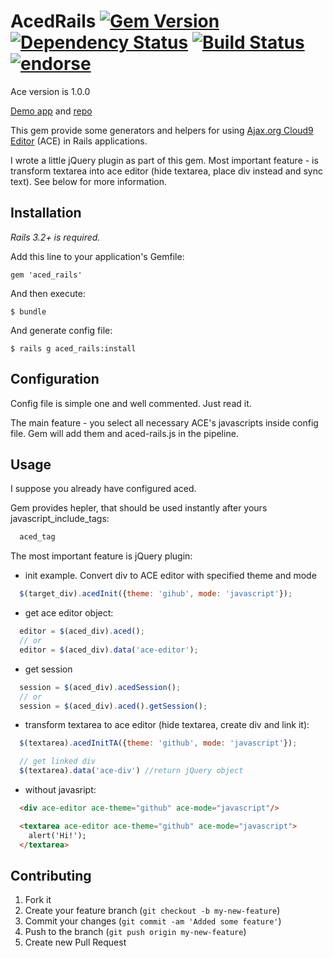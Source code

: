 # AcedRails [![Gem Version](https://badge.fury.io/rb/aced_rails.png)](http://badge.fury.io/rb/aced_rails) [![Dependency Status](https://gemnasium.com/ffloyd/aced_rails.png)](https://gemnasium.com/ffloyd/aced_rails) [![Build Status](https://travis-ci.org/ffloyd/aced_rails.png)](https://travis-ci.org/ffloyd/aced_rails) [![endorse](http://api.coderwall.com/ffloyd/endorsecount.png)](http://coderwall.com/ffloyd)

Ace version is 1.0.0

[Demo app](http://aced-rails.herokuapp.com/) and [repo](https://github.com/ffloyd/aced_rails-test)

This gem provide some generators and helpers for using [Ajax.org Cloud9 Editor](http://ajaxorg.github.com/ace/) (ACE) in Rails applications.

I wrote a little jQuery plugin as part of this gem. Most important feature - is transform textarea into ace editor (hide textarea, place div instead and sync text). See below for more information.

Installation
------------

*Rails 3.2+ is required.*

Add this line to your application's Gemfile:

    gem 'aced_rails'

And then execute:

    $ bundle

And generate config file:

    $ rails g aced_rails:install

Configuration
-------------

Config file is simple one and well commented. Just read it.

The main feature - you select all necessary ACE's javascripts inside config file. Gem will add them and aced-rails.js in the pipeline.

Usage
-----

I suppose you already have configured aced.

Gem provides hepler, that should be used instantly after yours javascript_include_tags:

```ruby
  aced_tag
```

The most important feature is jQuery plugin:

* init example. Convert div to ACE editor with specified theme and mode

```javascript
  $(target_div).acedInit({theme: 'gihub', mode: 'javascript'});
```

* get ace editor object:

```javascript
  editor = $(aced_div).aced();
  // or
  editor = $(aced_div).data('ace-editor');
```

* get session

```javascript
  session = $(aced_div).acedSession();
  // or
  session = $(aced_div).aced().getSession();
```
* transform textarea to ace editor (hide textarea, create div and link it):

```javascript
  $(textarea).acedInitTA({theme: 'github', mode: 'javascript'});

  // get linked div
  $(textarea).data('ace-div') //return jQuery object
```

* without javasript:

```html
  <div ace-editor ace-theme="github" ace-mode="javascript"/>

  <textarea ace-editor ace-theme="github" ace-mode="javascript">
    alert('Hi!');
  </textarea>
```

Contributing
------------

1. Fork it
2. Create your feature branch (`git checkout -b my-new-feature`)
3. Commit your changes (`git commit -am 'Added some feature'`)
4. Push to the branch (`git push origin my-new-feature`)
5. Create new Pull Request
